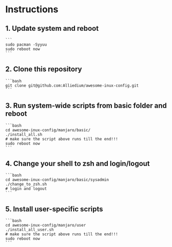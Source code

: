 # Instructions

## 1. Update system and reboot
	```
	sudo pacman -Syyuu
    sudo reboot now
	```
## 2. Clone this repository
	```bash
	git clone git@github.com:Alliedium/awesome-inux-config.git
	```

## 3. Run system-wide scripts from basic folder and reboot
	```bash
	cd awesome-inux-config/manjaro/basic/
    ./install_all.sh
    # make sure the script above runs till the end!!!
    sudo reboot now
	```

## 4. Change your shell to zsh and login/logout
	```bash
	cd awesome-inux-config/manjaro/basic/sysadmin
    ./change_to_zsh.sh
    # login and logout
	```
## 5. Install user-specific scripts
	```bash
	cd awesome-inux-config/manjaro/user
    ./install_all_user.sh
    # make sure the script above runs till the end!!!
    sudo reboot now
	```
